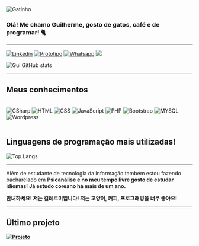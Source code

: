 
<img alt ="Gatinho" src="https://i.pinimg.com/enabled_lo/564x/32/be/57/32be5713ce12fae4c80c028d75710129.jpg">


### Olá! Me chamo Guilherme, gosto de gatos, café e de programar! 🐈

<hr>

[![Linkedin](https://img.shields.io/badge/LinkedIn-0077B5?style=for-the-badge&logo=linkedin&logoColor=white)](https://linkedin/in/guilherme-jrodrigues)
[![Prototipo](https://img.shields.io/badge/MarvelApp-1FB6FF.svg?style=for-the-badge&logo=MarvelApp&logoColor=white)](https://marvelapp.com/prototype/fdd7jc6)
[![Whatsapp](https://img.shields.io/badge/WhatsApp-25D366?style=for-the-badge&logo=whatsapp&logoColor=white)](https://wa.me/12991857311/)
<a href="mailto:{{ value }}"> <img src="https://img.shields.io/badge/Gmail-D14836?style=for-the-badge&logo=gmail&logoColor=white"> </a>

![Gui GitHub stats](https://github-readme-stats.vercel.app/api?username=guirdgrs&show_icons=true&theme=synthwave)

<hr>

## Meus conhecimentos

<div style="display: inline_block"> <br/>
  <img align="center" alt="CSharp" src="https://img.shields.io/badge/C%23-239120?style=for-the-badge&logo=c-sharp&logoColor=white"/>
  <img align="center" alt="HTML" src="https://img.shields.io/badge/HTML-239120?style=for-the-badge&logo=html5&logoColor=white"/>
  <img align="center" alt="CSS" src="https://img.shields.io/badge/CSS-239120?&style=for-the-badge&logo=css3&logoColor=white"/>
  <img align="center" alt="JavaScript" src="https://img.shields.io/badge/JavaScript-F7DF1E?style=for-the-badge&logo=javascript&logoColor=black"/>
  <img align="center" alt="PHP" src="https://img.shields.io/badge/PHP-777BB4?style=for-the-badge&logo=php&logoColor=white"/>
  <img align="center" alt="Bootstrap" src="https://img.shields.io/badge/Bootstrap-563D7C?style=for-the-badge&logo=bootstrap&logoColor=white"/>
  <img align="center" alt="MYSQL" src="https://img.shields.io/badge/MySQL-00000F?style=for-the-badge&logo=mysql&logoColor=white"/>
  <img align="center" alt="Wordpress" src="https://img.shields.io/badge/Wordpress-21759B?style=for-the-badge&logo=wordpress&logoColor=white"/>
</div> <br>

## Linguagens de programação mais utilizadas!

![Top Langs](https://github-readme-stats.vercel.app/api/top-langs/?username=guirdgrs&layout=compact)

<hr>

Além de estudante de tecnologia da informação também estou fazendo bacharelado em <b>Psicanálise<b/> e no meu tempo livre gosto de estudar idiomas! Já estudo <b>coreano<b/> há mais de um ano.

안녀하세요! 저는 길례르미입니다!
저는 고양이, 커피, 프로그래밍을 너무 좋아요!

<hr>

## Último projeto
[![Projeto](https://img.shields.io/badge/GitHub-100000?style=for-the-badge&logo=github&logoColor=white)](https://github.com/guirdgrs/MedTime)

